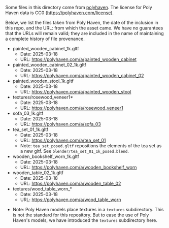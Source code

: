 Some files in this directory come from [polyhaven](https://polyhaven.com/).
The license for Poly Haven data is CC0 (https://polyhaven.com/license).

Below, we list the files taken from Poly Haven, the date of the inclusion in
this repo, and the URL: from which the asset came. We have no guarantees that
the URLs will remain valid; they are included in the name of maintaining a
complete history of file provenance.

- painted_wooden_cabinet_1k.gltf
  - Date: 2025-03-18
  - URL: https://polyhaven.com/a/painted_wooden_cabinet
- painted_wooden_cabinet_02_1k.gltf
  - Date: 2025-03-18
  - URL: https://polyhaven.com/a/painted_wooden_cabinet_02
- painted_wooden_stool_1k.gltf
  - Date: 2025-03-18
  - URL: https://polyhaven.com/a/painted_wooden_stool
- textures/rosewood_veneer1*
  - Date: 2025-03-18
  - URL: https://polyhaven.com/a/rosewood_veneer1
- sofa_03_1k.gltf
  - Date: 2025-03-18
  - URL: https://polyhaven.com/a/sofa_03
- tea_set_01_1k.gltf
  - Date: 2025-03-18
  - URL: https://polyhaven.com/a/tea_set_01
  - Note: `tea_set_posed.gltf` repositions the elements of the tea set as a
          new gltf. See `blender/tea_set_01_1k_posed.blend`.
- wooden_bookshelf_worn_1k.gltf
  - Date: 2025-03-18
  - URL: https://polyhaven.com/a/wooden_bookshelf_worn
- wooden_table_02_1k.gltf
  - Date: 2025-03-18
  - URL: https://polyhaven.com/a/wooden_table_02
- textures/wood_table_worn_*
  - Date: 2025-03-18
  - URL: https://polyhaven.com/a/wood_table_worn

* Note: Poly Haven models place textures in a `textures` subdirectory. This is
not the standard for this repository. But to ease the use of Poly Haven's
models, we have introduced the `textures` subdirectory here.
